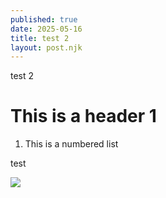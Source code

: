 ```yaml
---
published: true
date: 2025-05-16
title: test 2
layout: post.njk
---
```

test 2

# This is a header 1

1.  This is a numbered list
    

test

![](/media/1D671ABC-993F-4340-8221-5EACD0A8DF7E_1_201_a.jpeg)